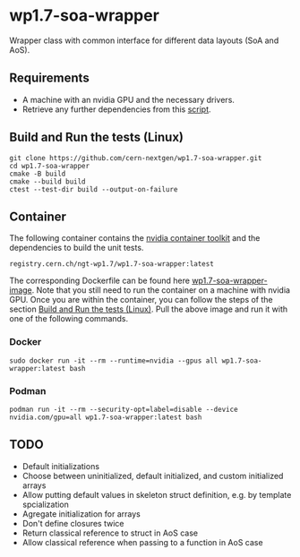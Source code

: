 # wp1.7-soa-wrapper
Wrapper class with common interface for different data layouts (SoA and AoS).

## Requirements
- A machine with an nvidia GPU and the necessary drivers.
- Retrieve any further dependencies from this [script](https://github.com/cern-nextgen/wp1.7-soa-wrapper-image/blob/main/install.sh).

## Build and Run the tests (Linux)
```
git clone https://github.com/cern-nextgen/wp1.7-soa-wrapper.git
cd wp1.7-soa-wrapper
cmake -B build
cmake --build build
ctest --test-dir build --output-on-failure
```

## Container
The following container contains the [nvidia container toolkit](https://docs.nvidia.com/datacenter/cloud-native/container-toolkit/latest/sample-workload.html) and the dependencies to build the unit tests.
```
registry.cern.ch/ngt-wp1.7/wp1.7-soa-wrapper:latest
```
The corresponding Dockerfile can be found here [wp1.7-soa-wrapper-image](https://github.com/cern-nextgen/wp1.7-soa-wrapper-image).
Note that you still need to run the container on a machine with nvidia GPU.
Once you are within the container, you can follow the steps of the section [Build and Run the tests (Linux)](#build-and-run-the-tests-linux).
Pull the above image and run it with one of the following commands.

### Docker
```
sudo docker run -it --rm --runtime=nvidia --gpus all wp1.7-soa-wrapper:latest bash
```

### Podman
```
podman run -it --rm --security-opt=label=disable --device nvidia.com/gpu=all wp1.7-soa-wrapper:latest bash
```

## TODO
- Default initializations
- Choose between uninitialized, default initialized, and custom initialized arrays
- Allow putting default values in skeleton struct definition, e.g. by template spcialization
- Agregate initialization for arrays
- Don't define closures twice
- Return classical reference to struct in AoS case
- Allow classical reference when passing to a function in AoS case

